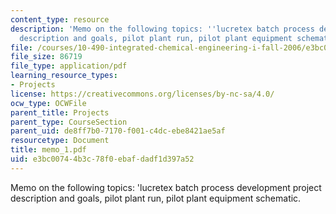 ```yaml
---
content_type: resource
description: 'Memo on the following topics: ''lucretex batch process development project
  description and goals, pilot plant run, pilot plant equipment schematic.'
file: /courses/10-490-integrated-chemical-engineering-i-fall-2006/e3bc00744b3c78f0ebafdadf1d397a52_memo_1.pdf
file_size: 86719
file_type: application/pdf
learning_resource_types:
- Projects
license: https://creativecommons.org/licenses/by-nc-sa/4.0/
ocw_type: OCWFile
parent_title: Projects
parent_type: CourseSection
parent_uid: de8ff7b0-7170-f001-c4dc-ebe8421ae5af
resourcetype: Document
title: memo_1.pdf
uid: e3bc0074-4b3c-78f0-ebaf-dadf1d397a52
---
```

Memo on the following topics: 'lucretex batch process development project description and goals, pilot plant run, pilot plant equipment schematic.